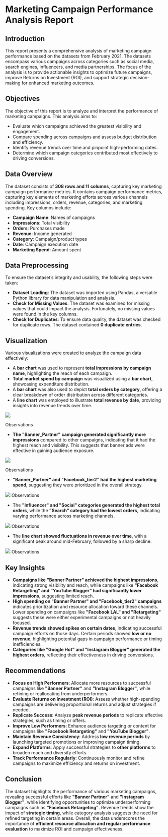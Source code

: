 # Marketing Campaign Performance Analysis Report

## Introduction  
This report presents a comprehensive analysis of marketing campaign performance based on the datasets from February 2021. The datasets encompass various campaigns across categories such as social media, search engines, influencers, and media partnerships. The focus of the analysis is to provide actionable insights to optimize future campaigns, improve Returns on Investment (ROI), and support strategic decision-making for enhanced marketing outcomes.  

## Objectives  
The objective of this report is to analyze and interpret the performance of marketing campaigns. This analysis aims to:  
- Evaluate which campaigns achieved the greatest visibility and engagement.  
- Compare spending across campaigns and assess budget distribution and efficiency.  
- Identify revenue trends over time and pinpoint high-performing dates.  
- Determine which campaign categories contributed most effectively to driving conversions.  

## Data Overview  
The dataset consists of **308 rows and 11 columns**, capturing key marketing campaign performance metrics. It contains campaign performance metrics, capturing key elements of marketing efforts across various channels including impressions, orders, revenue, categories, and marketing spending. Key columns include:  
- **Campaign Name**: Names of campaigns  
- **Impressions**: Total visibility  
- **Orders**: Purchases made  
- **Revenue**: Income generated  
- **Category**: Campaign/product types  
- **Date**: Campaign execution date  
- **Marketing Spend**: Amount spent  

## Data Preprocessing  
To ensure the dataset’s integrity and usability, the following steps were taken:  
- **Dataset Loading**: The dataset was imported using Pandas, a versatile Python library for data manipulation and analysis.  
- **Check for Missing Values**: The dataset was examined for missing values that could impact the analysis. Fortunately, no missing values were found in the key columns.  
- **Check for Duplicates**: To ensure data quality, the dataset was checked for duplicate rows. The dataset contained **0 duplicate entries**.  

## Visualization  
Various visualizations were created to analyze the campaign data effectively:  
- A **bar chart** was used to represent **total impressions by campaign name**, highlighting the reach of each campaign.  
- **Total market spend by campaign** was visualized using a **bar chart**, showcasing expenditure distribution.  
- A **bar chart** was also used to depict **total orders by category**, offering a clear breakdown of order distribution across different categories.  
- A **line chart** was employed to illustrate **total revenue by date**, providing insights into revenue trends over time.  





 ![](images/Screenshot%202025-01-25%20175422.png)
 
 Observations  
- **The "Banner_Partner" campaign generated significantly more impressions** compared to other campaigns, indicating that it had the highest reach and visibility. This suggests that banner ads were effective in gaining audience exposure.  







![](images/Screenshot%202025-01-25%20175505.png)

Observations 
- **"Banner_Partner" and "Facebook_tier2" had the highest marketing spend**, suggesting they were prioritized in the overall strategy.  






![](images/Screenshot%202025-01-25%20175535.png)
Observations 
- The **"Influencer" and "Social" categories generated the highest total orders**, while the **"Search" category had the lowest orders**, indicating varying performance across marketing channels.  







![](images/Screenshot%202025-01-25%20175602.png)
Observations 
- The **line chart showed fluctuations in revenue over time**, with a significant peak around mid-February, followed by a sharp decline.  









![](images/Screenshot%202025-01-29%20161558.png)
Observations 

## Key Insights  
- **Campaigns like "Banner Partner" achieved the highest impressions**, indicating strong visibility and reach, while campaigns like **"Facebook Retargeting" and "YouTube Blogger" had significantly lower impressions**, suggesting limited reach.  
- **High spending on "Banner Partner" and "Facebook_tier2" campaigns** indicates prioritization and resource allocation toward these channels. Lower spending on campaigns like **"Facebook LAL" and "Retargeting"** suggests these were either experimental campaigns or not heavily focused.  
- **Revenue trends showed spikes on certain dates**, indicating successful campaign efforts on those days. Certain periods showed **low or no revenue**, highlighting potential gaps in campaign performance or timing inefficiencies.  
- **Categories like "Google Hot" and "Instagram Blogger" generated the highest orders**, reflecting their effectiveness in driving conversions.  

## Recommendations  
- **Focus on High Performers**: Allocate more resources to successful campaigns like **"Banner Partner"** and **"Instagram Blogger"**, while refining or reallocating from underperformers.  
- **Evaluate Returns on Investment (ROI)**: Assess whether high-spending campaigns are delivering proportional returns and adjust strategies if needed.  
- **Replicate Success**: Analyze **peak revenue periods** to replicate effective strategies, such as timing or offers.  
- **Improve Low Performers**: Enhance audience targeting or content for campaigns like **"Facebook Retargeting"** and **"YouTube Blogger"**.  
- **Maintain Revenue Consistency**: Address **low revenue periods** by launching targeted promotions or improving campaign timing.  
- **Expand Platforms**: Apply successful strategies to **other platforms** to broaden reach and diversify efforts.  
- **Track Performance Regularly**: Continuously monitor and refine campaigns to maximize efficiency and returns on investment.  

## Conclusion  
The dataset highlights the performance of various marketing campaigns, revealing successful efforts like **"Banner Partner"** and **"Instagram Blogger"**, while identifying opportunities to optimize underperforming campaigns such as **"Facebook Retargeting"**. Revenue trends show the impact of **strategic timing**, while category analysis suggests the need for refined targeting in certain areas. Overall, the data underscores the importance of **efficient resource allocation and regular performance evaluation** to maximize ROI and campaign effectiveness.  
